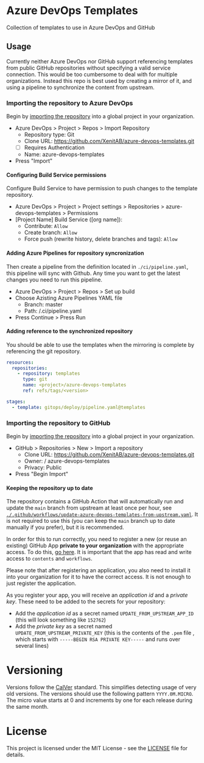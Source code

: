 # Azure DevOps Templates

Collection of templates to use in Azure DevOps and GitHub

## Usage

Currently neither Azure DevOps nor GitHub support referencing templates from public GitHub repositories without
specifying a valid service connection. This would be too cumbersome to deal with for multiple organizations.
Instead this repo is best used by creating a mirror of it, and using a pipeline to synchronize the content from upstream.

### Importing the repository to Azure DevOps

Begin by [importing the repository](https://docs.microsoft.com/en-us/azure/devops/repos/git/import-git-repository?view=azure-devops) into a global project in your organization.

- Azure DevOps > Project > Repos > Import Repository
  - Repository type: Git
  - Clone URL: https://github.com/XenitAB/azure-devops-templates.git
  - [ ] Requires Authentication
  - Name: azure-devops-templates
- Press "Import"

#### Configuring Build Service permissions

Configure Build Service to have permission to push changes to the template repository.

- Azure DevOps > Project > Project settings > Repositories > azure-devops-templates > Permissions
- [Project Name] Build Service ([org name]):
  - Contribute: `Allow`
  - Create branch: `Allow`
  - Force push (rewrite history, delete branches and tags): `Allow`

#### Adding Azure Pipelines for repository syncronization

Then create a pipeline from the definition located in `./ci/pipeline.yaml`, this pipeline will sync with Github.
Any time you want to get the latest changes you need to run this pipeline.

- Azure DevOps > Project > Repos > Set up build
- Choose Azisting Azure Pipelines YAML file
  - Branch: master
  - Path: /.ci/pipeline.yaml
- Press Continue > Press Run

#### Adding reference to the synchronized repository

You should be able to use the templates when the mirroring is complete by referencing the git repository.

```yaml
resources:
  repositories:
    - repository: templates
      type: git
      name: <project>/azure-devops-templates
      ref: refs/tags/<version>

stages:
  - template: gitops/deploy/pipeline.yaml@templates
```

### Importing the repository to GitHub

Begin by [importing the repository](https://github.com/new/import) into a global project in your organization.

- GitHub > Repositories > New > Import a repository
  - Clone URL: https://github.com/XenitAB/azure-devops-templates.git
  - Owner: <your organization> / azure-devops-templates
  - Privacy: Public
- Press "Begin Import"

#### Keeping the repository up to date

The repository contains a GitHub Action that will automatically run and update the `main` branch from upstream at least once per hour, see [`./.github/workflows/update-azure-devops-templates-from-upstream.yaml`](https://github.com/XenitAB/azure-devops-templates/blob/main/.github/workflows/update-azure-devops-templates-from-upstream.yaml). It is not required to use this (you can keep the `main` branch up to date manually if you prefer), but it is recommended.

In order for this to run correctly, you need to register a new (or reuse an existing) GitHub App **private to your organization** with the appropriate access. To do this, [go here](https://github.com/settings/apps/new). It is important that the app has read and write access to `contents` and `workflows`.

Please note that after registering an application, you also need to install it into your organization for it to have the correct access. It is not enough to just register the application.

As you register your app, you will receive an _application id_ and a _private key_. These need to be added to the secrets for your repository:

- Add the _application id_ as a secret named `UPDATE_FROM_UPSTREAM_APP_ID` (this will look something like `152762`)
- Add the _private key_ as a secret named `UPDATE_FROM_UPSTREAM_PRIVATE_KEY` (this is the contents of the `.pem` file , which starts with `-----BEGIN RSA PRIVATE KEY-----` and runs over several lines)

# Versioning

Versions follow the [CalVer](https://calver.org/) standard. This simplifies detecting usage of very old versions.
The versions should use the following pattern `YYYY.0M.MICRO`. The micro value starts at 0 and increments by one
for each release during the same month.

# License

This project is licensed under the MIT License - see the [LICENSE](LICENSE) file for details.
